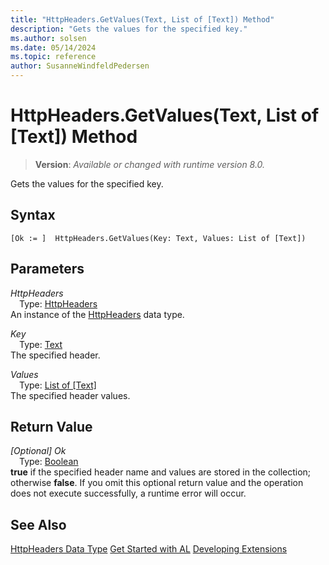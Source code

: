 ```yaml
---
title: "HttpHeaders.GetValues(Text, List of [Text]) Method"
description: "Gets the values for the specified key."
ms.author: solsen
ms.date: 05/14/2024
ms.topic: reference
author: SusanneWindfeldPedersen
---
```

[//]: # (START>DO_NOT_EDIT)
[//]: # (IMPORTANT:Do not edit any of the content between here and the END>DO_NOT_EDIT.)
[//]: # (Any modifications should be made in the .xml files in the ModernDev repo.)
# HttpHeaders.GetValues(Text, List of [Text]) Method
> **Version**: _Available or changed with runtime version 8.0._

Gets the values for the specified key.


## Syntax
```AL
[Ok := ]  HttpHeaders.GetValues(Key: Text, Values: List of [Text])
```
## Parameters
*HttpHeaders*  
&emsp;Type: [HttpHeaders](httpheaders-data-type.md)  
An instance of the [HttpHeaders](httpheaders-data-type.md) data type.  

*Key*  
&emsp;Type: [Text](../text/text-data-type.md)  
The specified header.  

*Values*  
&emsp;Type: [List of [Text]](../list/list-data-type.md)  
The specified header values.  


## Return Value
*[Optional] Ok*  
&emsp;Type: [Boolean](../boolean/boolean-data-type.md)  
**true** if the specified header name and values are stored in the collection; otherwise **false**. If you omit this optional return value and the operation does not execute successfully, a runtime error will occur.  


[//]: # (IMPORTANT: END>DO_NOT_EDIT)
## See Also
[HttpHeaders Data Type](httpheaders-data-type.md)
[Get Started with AL](../../devenv-get-started.md)
[Developing Extensions](../../devenv-dev-overview.md)